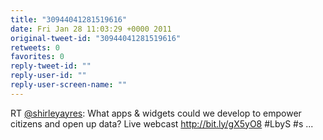 ```yaml
---
title: "30944041281519616"
date: Fri Jan 28 11:03:29 +0000 2011
original-tweet-id: "30944041281519616"
retweets: 0
favorites: 0
reply-tweet-id: ""
reply-user-id: ""
reply-user-screen-name: ""
---
```

RT <a href="https://twitter.com/shirleyayres">@shirleyayres</a>: What apps & widgets could we develop to empower citizens and open up data?  Live webcast http://bit.ly/gX5yO8 #LbyS #s ...
